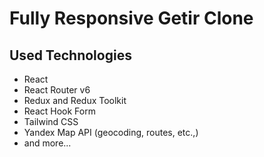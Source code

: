 # Fully Responsive Getir Clone

## Used Technologies

- React
- React Router v6
- Redux and Redux Toolkit
- React Hook Form
- Tailwind CSS
- Yandex Map API (geocoding, routes, etc.,)
- and more...
